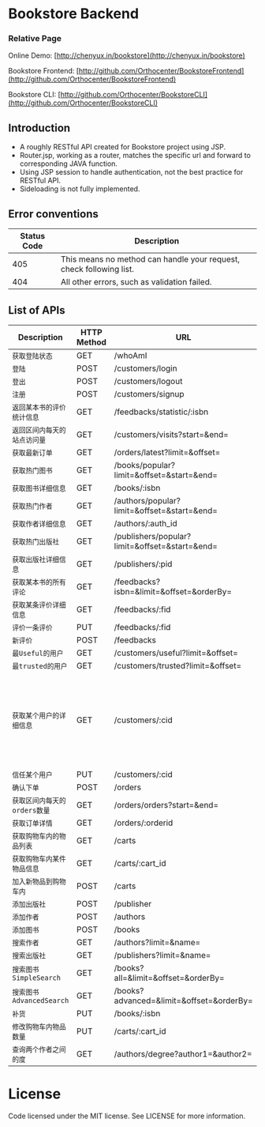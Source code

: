 # Bookstore Backend

### Relative Page
Online Demo: [http://chenyux.in/bookstore](http://chenyux.in/bookstore)

Bookstore Frontend: [http://github.com/Orthocenter/BookstoreFrontend](http://github.com/Orthocenter/BookstoreFrontend)

Bookstore CLI: [http://github.com/Orthocenter/BookstoreCLI](http://github.com/Orthocenter/BookstoreCLI)

## Introduction

- A roughly RESTful API created for Bookstore project using JSP.
- Router.jsp, working as a router, matches the specific url and forward to corresponding JAVA function.
- Using JSP session to handle authentication, not the best practice for RESTful API.
- Sideloading is not fully implemented.

## Error conventions

Status Code | Description
--------- | -------- 
405 | This means no method can handle your request, check following list.
404 | All other errors, such as validation failed.

## List of APIs

Description | HTTP Method | URL | JAVA Implementation | Permission
------ | --------- | ---------- | ---------- | ------------
`获取登陆状态` | GET | /whoAmI | Customer.whoAmI() | 
`登陆` | POST | /customers/login | Customer.login() | 
`登出` | POST | /customers/logout | - | 
`注册` | POST | /customers/signup | Customer.signup() | 
`返回某本书的评价统计信息` | GET | /feedbacks/statistic/:isbn | Feedback.statistic() |
`返回区间内每天的站点访问量` | GET | /customers/visits?start=&end= | Customer.visits() | *ADMIN*
`获取最新订单` | GET | /orders/latest?limit=&offset= | Orders.latest() | *ADMIN*
`获取热门图书` | GET | /books/popular?limit=&offset=&start=&end= | Book.popular() | 
`获取图书详细信息` | GET | /books/:isbn | Book.details()
`获取热门作者` | GET | /authors/popular?limit=&offset=&start=&end= | Author.popular() |
`获取作者详细信息` | GET | /authors/:auth_id | Author.deatils()
`获取热门出版社` | GET | /publishers/popular?limit=&offset=&start=&end= | 
`获取出版社详细信息` | GET | /publishers/:pid | Publisher.showDeatils() |
`获取某本书的所有评论` | GET | /feedbacks?isbn=&limit=&offset=&orderBy= | Feedbacks.feedbacks() |
`获取某条评价详细信息` | GET | /feedbacks/:fid| Feedback.details() |
`评价一条评价` | PUT | /feedbacks/:fid | Feedback.assess() | *LOGINED* |
`新评价` | POST | /feedbacks | Feedback.add() | *LOGINED* |
`最Useful的用户` | GET | /customers/useful?limit=&offset= | Customer.useful() | *ADMIN*
`最trusted的用户` | GET | /customers/trusted?limit=&offset= | Customer.trusted() | *ADMIN*
`获取某个用户的详细信息` | GET | /customers/:cid | Customer.details() | *LOGINED*，若用户被要查询的用户信任，则返回详细信息，否则只返回username
`信任某个用户` | PUT | /customers/:cid | Customer.trust() | *LOGINED*
`确认下单` | POST | /orders | Orders.add() | *LOGINED*
`获取区间内每天的orders数量` | GET | /orders/orders?start=&end= | *ADMIN*
`获取订单详情` | GET | /orders/:orderid | Orders.details() | *LOGINED*
`获取购物车内的物品列表` | GET | /carts | Order.cart() | *LOGINED*
`获取购物车内某件物品信息` | GET | /carts/:cart_id |  Order.cartDetails() | *LOGINED*
`加入新物品到购物车内` | POST | /carts | Order.add2cart() | *LOGINED*
`添加出版社` | POST | /publisher | Publisher.add() | *ADMIN*
`添加作者` | POST | /authors | Author.add() | *ADMIN*
`添加图书` | POST | /books | Book.add() | *ADMIN*
`搜索作者` | GET | /authors?limit=&name= | Author.find() |
`搜索出版社` | GET | /publishers?limit=&name= | Publisher.find() |
`搜索图书 SimpleSearch` | GET | /books?all=&limit=&offset=&orderBy= | Book.simpleSearch() |  
`搜索图书 AdvancedSearch` | GET | /books?advanced=&limit=&offset=&orderBy= | Book.advancedSearch() |
`补货` | PUT | /books/:isbn | Book.add() | *ADMIN*
`修改购物车内物品数量` | PUT | /carts/:cart_id | Order.add2Cart() | *LOGINED*
`查询两个作者之间的度` | GET | /authors/degree?author1=&author2= | Author.degree() | *ADMIN*

# License
Code licensed under the MIT license. See LICENSE for more information.
